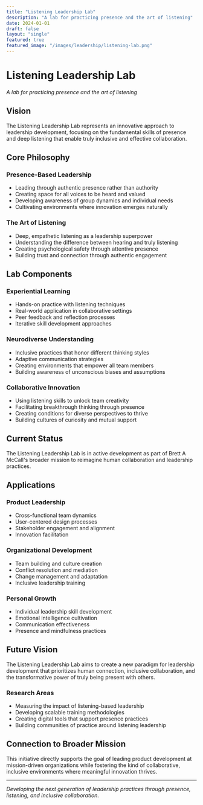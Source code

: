 ```yaml
---
title: "Listening Leadership Lab"
description: "A lab for practicing presence and the art of listening"
date: 2024-01-01
draft: false
layout: "single"
featured: true
featured_image: "/images/leadership/listening-lab.png"
---
```


# Listening Leadership Lab
*A lab for practicing presence and the art of listening*

## Vision

The Listening Leadership Lab represents an innovative approach to leadership development, focusing on the fundamental skills of presence and deep listening that enable truly inclusive and effective collaboration.

## Core Philosophy

### Presence-Based Leadership
- Leading through authentic presence rather than authority
- Creating space for all voices to be heard and valued
- Developing awareness of group dynamics and individual needs
- Cultivating environments where innovation emerges naturally

### The Art of Listening
- Deep, empathetic listening as a leadership superpower
- Understanding the difference between hearing and truly listening
- Creating psychological safety through attentive presence
- Building trust and connection through authentic engagement

## Lab Components

### Experiential Learning
- Hands-on practice with listening techniques
- Real-world application in collaborative settings
- Peer feedback and reflection processes
- Iterative skill development approaches

### Neurodiverse Understanding
- Inclusive practices that honor different thinking styles
- Adaptive communication strategies
- Creating environments that empower all team members
- Building awareness of unconscious biases and assumptions

### Collaborative Innovation
- Using listening skills to unlock team creativity
- Facilitating breakthrough thinking through presence
- Creating conditions for diverse perspectives to thrive
- Building cultures of curiosity and mutual support

## Current Status

The Listening Leadership Lab is in active development as part of Brett A McCall's broader mission to reimagine human collaboration and leadership practices.

## Applications

### Product Leadership
- Cross-functional team dynamics
- User-centered design processes
- Stakeholder engagement and alignment
- Innovation facilitation

### Organizational Development
- Team building and culture creation
- Conflict resolution and mediation
- Change management and adaptation
- Inclusive leadership training

### Personal Growth
- Individual leadership skill development
- Emotional intelligence cultivation
- Communication effectiveness
- Presence and mindfulness practices

## Future Vision

The Listening Leadership Lab aims to create a new paradigm for leadership development that prioritizes human connection, inclusive collaboration, and the transformative power of truly being present with others.

### Research Areas
- Measuring the impact of listening-based leadership
- Developing scalable training methodologies
- Creating digital tools that support presence practices
- Building communities of practice around listening leadership

## Connection to Broader Mission

This initiative directly supports the goal of leading product development at mission-driven organizations while fostering the kind of collaborative, inclusive environments where meaningful innovation thrives.

---

*Developing the next generation of leadership practices through presence, listening, and inclusive collaboration.*